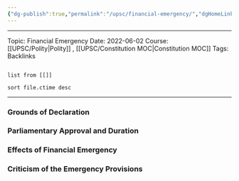 ```yaml
---
{"dg-publish":true,"permalink":"/upsc/financial-emergency/","dgHomeLink":true,"dgPassFrontmatter":false}
---
```


----

Topic: Financial Emergency
Date: 2022-06-02
Course: [[UPSC/Polity|Polity]] , [[UPSC/Constitution MOC|Constitution MOC]]
Tags:
Backlinks 
```dataview

list from [[]]

sort file.ctime desc

```

----




### Grounds of Declaration

### Parliamentary Approval and Duration

### Effects of Financial Emergency

### Criticism of the Emergency Provisions

